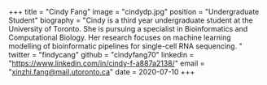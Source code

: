 +++
title = "Cindy Fang"
image = "cindydp.jpg"
position = "Undergraduate Student"
biography = "Cindy is a third year undergraduate student at the University of Toronto. She is pursuing a specialist in Bioinformatics and Computational Biology. Her research focuses on machine learning modelling of bioinformatic pipelines for single-cell RNA sequencing. "
twitter = "findycang"
github = "cindyfang70"
linkedin = "https://www.linkedin.com/in/cindy-f-a887a2138/"
email = "xinzhi.fang@mail.utoronto.ca"
date = 2020-07-10
+++